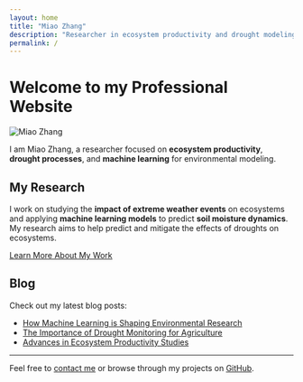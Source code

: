 ```yaml
---
layout: home
title: "Miao Zhang"
description: "Researcher in ecosystem productivity and drought modeling"
permalink: /
---
```


# Welcome to my Professional Website

![Miao Zhang](assets/images/headshot.jpg)

I am Miao Zhang, a researcher focused on **ecosystem productivity**, **drought processes**, and **machine learning** for environmental modeling.

## My Research

I work on studying the **impact of extreme weather events** on ecosystems and applying **machine learning models** to predict **soil moisture dynamics**. My research aims to help predict and mitigate the effects of droughts on ecosystems.

[Learn More About My Work](#)

## Blog

Check out my latest blog posts:

- [How Machine Learning is Shaping Environmental Research](#)
- [The Importance of Drought Monitoring for Agriculture](#)
- [Advances in Ecosystem Productivity Studies](#)

---

Feel free to [contact me](#) or browse through my projects on [GitHub](https://github.com/miaozhang).
